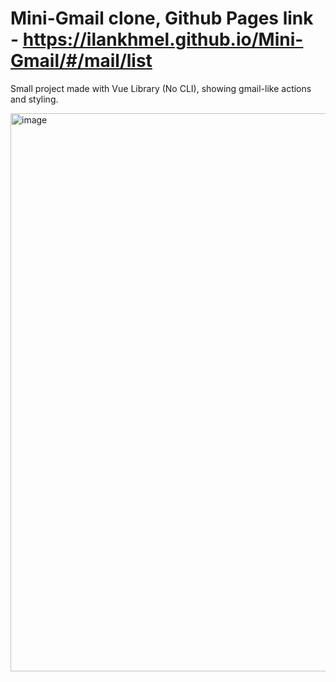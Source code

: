 # Mini-Gmail clone, Github Pages link - https://ilankhmel.github.io/Mini-Gmail/#/mail/list

Small project made with Vue Library (No CLI), showing gmail-like actions and styling.


<img width="893" alt="image" src="https://user-images.githubusercontent.com/114099366/219011461-3395cca5-4484-4c8f-9cb4-d60637ddb51f.png">
